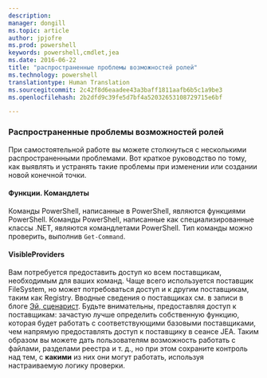 ```yaml
---
description: 
manager: dongill
ms.topic: article
author: jpjofre
ms.prod: powershell
keywords: powershell,cmdlet,jea
ms.date: 2016-06-22
title: "распространенные проблемы возможностей ролей"
ms.technology: powershell
translationtype: Human Translation
ms.sourcegitcommit: 2c42f8d6eaadee43a3baff1811aafb6b5c1a9be3
ms.openlocfilehash: 2b2dfd9c39fe5d7bf4a52032653108729715e6bf

---
```


### Распространенные проблемы возможностей ролей
При самостоятельной работе вы можете столкнуться с несколькими распространенными проблемами.
Вот краткое руководство по тому, как выявлять и устранять такие проблемы при изменении или создании новой конечной точки.

#### Функции. Командлеты
Команды PowerShell, написанные в PowerShell, являются функциями PowerShell.
Команды PowerShell, написанные как специализированные классы .NET, являются командлетами PowerShell.
Тип команды можно проверить, выполнив `Get-Command`.

#### VisibleProviders
Вам потребуется предоставить доступ ко всем поставщикам, необходимым для ваших команд.
Чаще всего используется поставщик FileSystem, но может потребоваться доступ и к другим поставщикам, таким как Registry.
Вводные сведения о поставщиках см. в записи в блоге [Эй, сценарист](http://blogs.technet.com/b/heyscriptingguy/archive/2015/04/20/find-and-use-windows-powershell-providers.aspx).
Будьте внимательны, предоставляя доступ к поставщикам: зачастую лучше определить собственную функцию, которая будет работать с соответствующими базовыми поставщиками, чем напрямую предоставлять доступ к поставщику в сеансе JEA.
Таким образом вы можете дать пользователям возможность работать с файлами, разделами реестра и т. д., но при этом сохраните контроль над тем, с **какими** из них они могут работать, используя настраиваемую логику проверки.




<!--HONumber=Sep16_HO3-->


